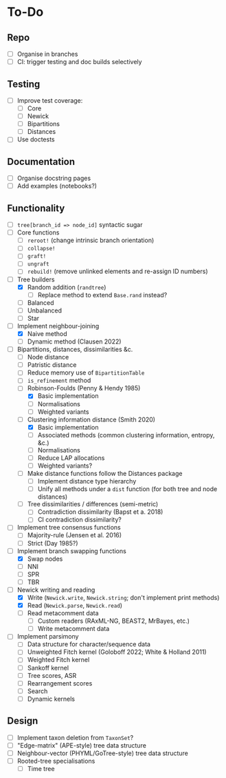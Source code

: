 # To-Do

## Repo

- [ ] Organise in branches
- [ ] CI: trigger testing and doc builds selectively

## Testing

- [ ] Improve test coverage:
  - [ ] Core
  - [ ] Newick
  - [ ] Bipartitions
  - [ ] Distances
- [ ] Use doctests

## Documentation

- [ ] Organise docstring pages
- [ ] Add examples (notebooks?)

## Functionality

- [ ] `tree[branch_id => node_id]` syntactic sugar
- [ ] Core functions
  - [ ] `reroot!` (change intrinsic branch orientation)
  - [ ] `collapse!`
  - [ ] `graft!`
  - [ ] `ungraft`
  - [ ] `rebuild!` (remove unlinked elements and re-assign ID numbers)
- [ ] Tree builders
  - [x] Random addition (`randtree`)
    - [ ] Replace method to extend `Base.rand` instead?
  - [ ] Balanced
  - [ ] Unbalanced
  - [ ] Star
- [ ] Implement neighbour-joining
  - [x] Naive method
  - [ ] Dynamic method (Clausen 2022)
- [ ] Bipartitions, distances, dissimilarities &c.
  - [ ] Node distance
  - [ ] Patristic distance
  - [ ] Reduce memory use of `BipartitionTable`
  - [ ] `is_refinement` method
  - [ ] Robinson-Foulds (Penny & Hendy 1985)
    - [x] Basic implementation
    - [ ] Normalisations
    - [ ] Weighted variants
  - [ ] Clustering information distance (Smith 2020)
    - [x] Basic implementation
    - [ ] Associated methods (common clustering information, entropy, &c.)
    - [ ] Normalisations
    - [ ] Reduce LAP allocations
    - [ ] Weighted variants?
  - [ ] Make distance functions follow the Distances package
    - [ ] Implement distance type hierarchy
    - [ ] Unify all methods under a `dist` function (for both tree and node distances)
  - [ ] Tree dissimilarities / differences (semi-metric)
    - [ ] Contradiction dissimilarity (Bapst et a. 2018)
    - [ ] CI contradiction dissimilarity?
- [ ] Implement tree consensus functions
  - [ ] Majority-rule (Jensen et al. 2016)
  - [ ] Strict (Day 1985?)
- [ ] Implement branch swapping functions
  - [x] Swap nodes
  - [ ] NNI
  - [ ] SPR
  - [ ] TBR
- [ ] Newick writing and reading
  - [x] Write (`Newick.write`, `Newick.string`; don't implement print methods)
  - [x] Read (`Newick.parse`, `Newick.read`)
  - [ ] Read metacomment data
    - [ ] Custom readers (RAxML-NG, BEAST2, MrBayes, etc.)
    - [ ] Write metacomment data
- [ ] Implement parsimony
  - [ ] Data structure for character/sequence data
  - [ ] Unweighted Fitch kernel (Goloboff 2022; White & Holland 2011)
  - [ ] Weighted Fitch kernel
  - [ ] Sankoff kernel
  - [ ] Tree scores, ASR
  - [ ] Rearrangement scores
  - [ ] Search
  - [ ] Dynamic kernels

## Design

- [ ] Implement taxon deletion from `TaxonSet`?
- [ ] "Edge-matrix" (APE-style) tree data structure
- [ ] Neighbour-vector (PHYML/GoTree-style) tree data structure
- [ ] Rooted-tree specialisations
  - [ ] Time tree
